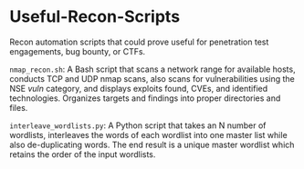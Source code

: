 # Useful-Recon-Scripts
Recon automation scripts that could prove useful for penetration test engagements, bug bounty, or CTFs.

`nmap_recon.sh`: A Bash script that scans a network range for available hosts, conducts TCP and UDP nmap scans, also scans for vulnerabilities using the NSE <i>vuln</i> category, and displays exploits found, CVEs, and identified technologies. Organizes targets and findings into proper directories and files.

`interleave_wordlists.py`: A Python script that takes an N number of wordlists, interleaves the words of each wordlist into one master list while also de-duplicating words. The end result is a unique master wordlist which retains the order of the input wordlists.

